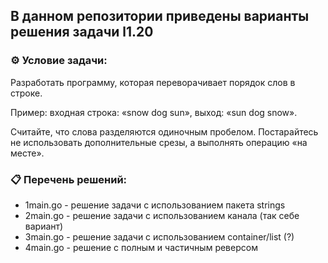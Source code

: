 ## В данном репозитории приведены варианты решения задачи l1.20  

### ⚙️ Условие задачи:  

Разработать программу, которая переворачивает порядок слов в строке.

Пример:
входная строка:
«snow dog sun»,
выход:
«sun dog snow».

Считайте, что слова разделяются одиночным пробелом. Постарайтесь не использовать дополнительные срезы, а выполнять операцию «на месте».

### 📋 Перечень решений:

- 1main.go - решение задачи с использованием пакета strings  
- 2main.go - решение задачи с использованием канала (так себе вариант)  
- 3main.go - решение задачи с использованием container/list  (?)  
- 4main.go - решение с полным и частичным реверсом
